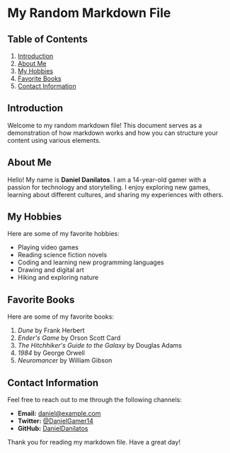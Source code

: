 # My Random Markdown File

## Table of Contents

1. [Introduction](#introduction)
2. [About Me](#about-me)
3. [My Hobbies](#my-hobbies)
4. [Favorite Books](#favorite-books)
5. [Contact Information](#contact-information)

## Introduction

Welcome to my random markdown file! This document serves as a demonstration of how markdown works and how you can structure your content using various elements.

## About Me

Hello! My name is **Daniel Danilatos**. I am a 14-year-old gamer with a passion for technology and storytelling. I enjoy exploring new games, learning about different cultures, and sharing my experiences with others.

## My Hobbies

Here are some of my favorite hobbies:

- Playing video games
- Reading science fiction novels
- Coding and learning new programming languages
- Drawing and digital art
- Hiking and exploring nature

## Favorite Books

Here are some of my favorite books:

1. *Dune* by Frank Herbert
2. *Ender's Game* by Orson Scott Card
3. *The Hitchhiker's Guide to the Galaxy* by Douglas Adams
4. *1984* by George Orwell
5. *Neuromancer* by William Gibson

## Contact Information

Feel free to reach out to me through the following channels:

- **Email:** [daniel@example.com](mailto:daniel@example.com)
- **Twitter:** [@DanielGamer14](https://twitter.com/DanielGamer14)
- **GitHub:** [DanielDanilatos](https://github.com/DanielDanilatos)

Thank you for reading my markdown file. Have a great day!
